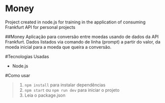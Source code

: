 # Money
Project created in node.js for training in the application of consuming Frankfurt API for personal projects

##Money
Aplicação para conversão entre moedas usando de dados da API Frankfurt. Dados listados via comando de linha (prompt) a partir do valor, da moeda inicial para a moeda que queira a conversão.

#Tecnologias Usadas
- Node.js

#Como usar
> 1. `npm install` para instalar dependências
> 2. `npm start` ou `npm run dev` para iniciar o projeto
> 3. Leia o package.json
